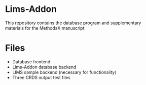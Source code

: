 # Lims-Addon
This repository contains the database program and supplementary materials for the MethodsX manuscript

# Files
* Database frontend
* Lims-Addon database backend
* LIMS sample backend (necessary for functionality)
* Three CRDS output test files
